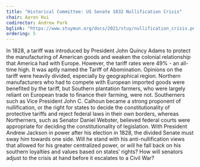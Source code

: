 ```yaml
---
title: "Historical Committee: US Senate 1832 Nullification Crisis"
chair: Aaron Hui
codirector: Andrew Park
bglink: "https://www.stuymun.org/docs/2021/stuy/nullification_crisis.pdf"
ordering: 5
---
```

In 1828, a tariff was introduced by President John Quincy Adams to protect the manufacturing of American goods and weaken the colonial relationship that America had with Europe. However, the tariff rates were 49% - an all-time high. It was aptly named the Tariff of Abomination. Opinions on the tariff were heavily divided, especially by geographical region.
Northern manufacturers who had to compete with European imported goods were benefited by the tariff, but Southern plantation farmers, who were largely reliant on European trade to finance their farming, were not. Southerners such as Vice President John C. Calhoun became a strong proponent of nullification, or the right for states to decide the constitutionality of protective tariffs and reject federal laws in their own borders, whereas Northerners, such as Senator Daniel Webster, believed federal courts were appropriate for deciding the constitutionality of legislation.
With President Andrew Jackson in power after his election in 1828, the divided Senate must sway him towards one side. Will he stand with his anti-nullification views that allowed for his greater centralized power, or will he fall back on his southern loyalties and values based on states’ rights? How will senators adjust to the crisis at hand before it escalates to a Civil War?
